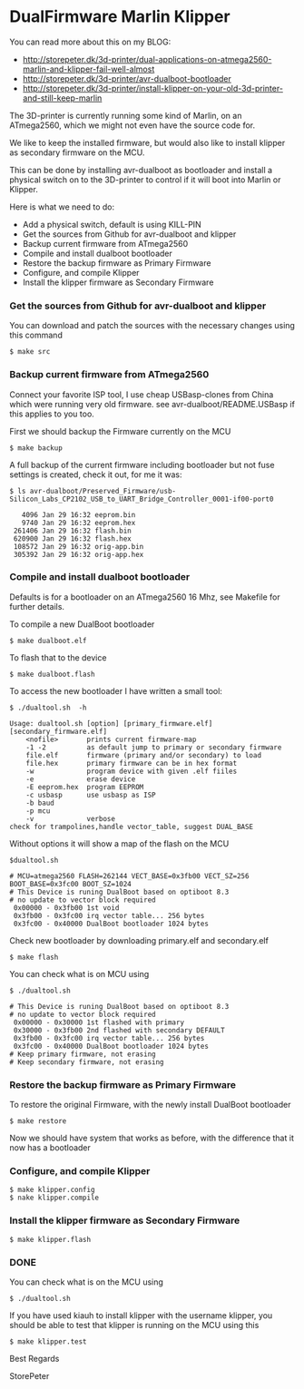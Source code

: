 # DualFirmware Marlin Klipper

You can read more about this on my BLOG:

- http://storepeter.dk/3d-printer/dual-applications-on-atmega2560-marlin-and-klipper-fail-well-almost
- http://storepeter.dk/3d-printer/avr-dualboot-bootloader
- http://storepeter.dk/3d-printer/install-klipper-on-your-old-3d-printer-and-still-keep-marlin
	

The 3D-printer is currently running some kind of Marlin, on an ATmega2560,
which we  might not even have the source code for.

We like to keep the installed firmware, but would also like to install
klipper as secondary firmware on the MCU.

This can be done by installing avr-dualboot as bootloader
and install a physical switch on to the 3D-printer
to control if it will boot into Marlin or Klipper.

Here is what we need to do:

- Add a physical switch, default is using KILL-PIN
- Get the sources from Github for avr-dualboot and klipper
- Backup current firmware from ATmega2560
- Compile and install dualboot bootloader
- Restore the backup firmware as Primary Firmware
- Configure, and compile Klipper
- Install the klipper firmware as Secondary Firmware

### Get the sources from Github for avr-dualboot and klipper

You can download and patch the sources with the necessary changes using
this command

	$ make src

### Backup current firmware from ATmega2560

Connect your favorite ISP tool,
I use cheap USBasp-clones from China which were running very old firmware.
see avr-dualboot/README.USBasp if this applies to you too.

First we should backup the Firmware currently on the MCU

	$ make backup

A full backup of the current firmware including bootloader
but not fuse settings is created, check it out, for me it was:

	$ ls avr-dualboot/Preserved_Firmware/usb-Silicon_Labs_CP2102_USB_to_UART_Bridge_Controller_0001-if00-port0
```
   4096 Jan 29 16:32 eeprom.bin
   9740 Jan 29 16:32 eeprom.hex
 261406 Jan 29 16:32 flash.bin
 620900 Jan 29 16:32 flash.hex
 108572 Jan 29 16:32 orig-app.bin
 305392 Jan 29 16:32 orig-app.hex
```

### Compile and install dualboot bootloader

Defaults is for a bootloader on an ATmega2560 16 Mhz,
see Makefile for further details.

To compile a new DualBoot bootloader

	$ make dualboot.elf

To flash that to the device

	$ make dualboot.flash

To access the new bootloader I have written a small tool:

	$ ./dualtool.sh  -h

```
Usage: dualtool.sh [option] [primary_firmware.elf] [secondary_firmware.elf]
    <nofile>       prints current firmware-map
    -1 -2          as default jump to primary or secondary firmware
    file.elf       firmware (primary and/or secondary) to load
    file.hex       primary firmware can be in hex format
    -w             program device with given .elf fiiles
    -e             erase device
    -E eeprom.hex  program EEPROM        
    -c usbasp      use usbasp as ISP
    -b baud
    -p mcu
    -v             verbose
check for trampolines,handle vector_table, suggest DUAL_BASE
```

Without options it will show a map of the flash on the MCU

	$dualtool.sh 

```
# MCU=atmega2560 FLASH=262144 VECT_BASE=0x3fb00 VECT_SZ=256 BOOT_BASE=0x3fc00 BOOT_SZ=1024
# This Device is runing DualBoot based on optiboot 8.3
# no update to vector block required
 0x00000 - 0x3fb00 1st void 
 0x3fb00 - 0x3fc00 irq vector table... 256 bytes
 0x3fc00 - 0x40000 DualBoot bootloader 1024 bytes

```

Check new bootloader by downloading primary.elf and secondary.elf

	$ make flash

You can check what is on MCU using

	$ ./dualtool.sh
```
# This Device is runing DualBoot based on optiboot 8.3
# no update to vector block required
 0x00000 - 0x30000 1st flashed with primary 
 0x30000 - 0x3fb00 2nd flashed with secondary DEFAULT
 0x3fb00 - 0x3fc00 irq vector table... 256 bytes
 0x3fc00 - 0x40000 DualBoot bootloader 1024 bytes
# Keep primary firmware, not erasing
# Keep secondary firmware, not erasing
```

### Restore the backup firmware as Primary Firmware

To restore the original Firmware, with the newly install DualBoot bootloader

	$ make restore

Now we should have system that works as before, with the difference that it now has a bootloader

### Configure, and compile Klipper

	$ make klipper.config
	$ nake klipper.compile

### Install the klipper firmware as Secondary Firmware

	$ make klipper.flash

### DONE

You can check what is on the MCU using

	$ ./dualtool.sh

If you have used kiauh to install klipper with the username klipper, you should be
able to test that klipper is running on the MCU using this

	$ make klipper.test


Best Regards

StorePeter
